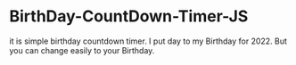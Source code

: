 # BirthDay-CountDown-Timer-JS

it is simple birthday countdown timer. I put day to my Birthday for 2022. But you can change easily to your Birthday. 
